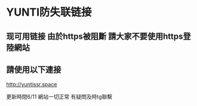 # YUNTI防失联链接
## 现可用链接  由於https被阻斷 請大家不要使用https登陸網站 
## 請使用以下連接
http://yuntissr.space

更新時間6/11 網站一切正常 有疑問及時tg聯繫

